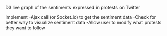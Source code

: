 D3 live graph of the sentiments expressed in protests on Twitter

Implement
-Ajax call (or Socket.io) to get the sentiment data
-Check for better way to visualize sentiment data
-Allow user to modify what protests they want to follow 
